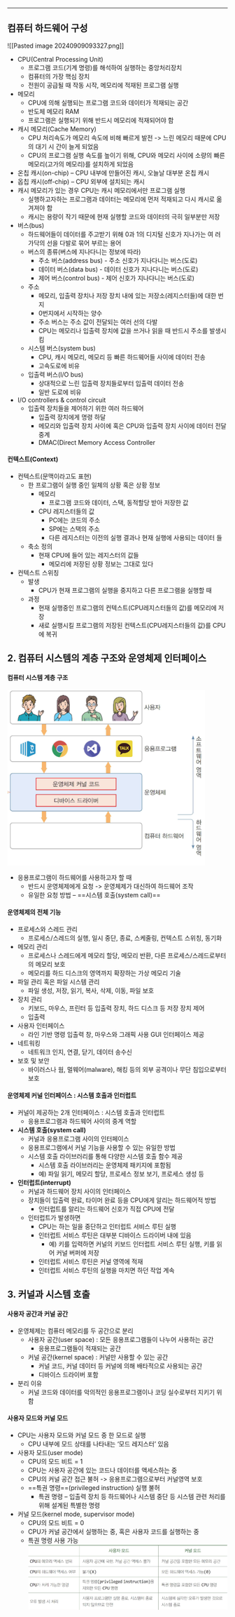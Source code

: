 
---
## 컴퓨터 하드웨어 구성

![[Pasted image 20240909093327.png]]
- CPU(Central Processing Unit) 
	- 프로그램 코드(기계 명령)를 해석하여 실행하는 중앙처리장치 
	- 컴퓨터의 가장 핵심 장치 
	- 전원이 공급될 때 작동 시작, 메모리에 적재된 프로그램 실행 
- 메모리 
	- CPU에 의해 실행되는 프로그램 코드와 데이터가 적재되는 공간 
	- 반도체 메모리 RAM 
	- 프로그램은 실행되기 위해 반드시 메모리에 적재되어야 함 
- 캐시 메모리(Cache Memory) 
	- CPU 처리속도가 메모리 속도에 비해 빠르게 발전 -> 느린 메모리 때문에 CPU의 대기 시 간이 늘게 되었음 
	- CPU의 프로그램 실행 속도를 높이기 위해, CPU와 메모리 사이에 소량의 빠른 메모리(고가의 메모리)를 설치하게 되었음 
- 온칩 캐시(on-chip) – CPU 내부에 만들어진 캐시, 오늘날 대부분 온칩 캐시 
- 옵칩 캐시(off-chip) – CPU 외부에 설치되는 캐시 
- 캐시 메모리가 있는 경우 CPU는 캐시 메모리에서만 프로그램 실행 
	- 실행하고자하는 프로그램과 데이터는 메모리에 먼저 적재되고 다시 캐시로 옮겨져야 함 
	- 캐시는 용량이 작기 때문에 현재 실행할 코드와 데이터의 극히 일부분만 저장
- 버스(bus) 
	- 하드웨어들이 데이터를 주고받기 위해 0과 1의 디지털 신호가 지나가는 여 러 가닥의 선을 다발로 묶어 부르는 용어 
	 - 버스의 종류(버스에 지나다니는 정보에 따라) 
		 - 주소 버스(address bus) - 주소 신호가 지나다니는 버스(도로) 
		 - 데이터 버스(data bus) - 데이터 신호가 지나다니는 버스(도로) 
		 - 제어 버스(control bus) - 제어 신호가 지나다니는 버스(도로) 
	- 주소 
		- 메모리, 입출력 장치나 저장 장치 내에 있는 저장소(레지스터들)에 대한 번지 
		- 0번지에서 시작하는 양수 
		- 주소 버스는 주소 값이 전달되는 여러 선의 다발 
		- CPU는 메모리나 입출력 장치에 값을 쓰거나 읽을 때 반드시 주소를 발생시킴
	- 시스템 버스(system bus) 
		- CPU, 캐시 메모리, 메모리 등 빠른 하드웨어들 사이에 데이터 전송 
		- 고속도로에 비유 
	- 입출력 버스(I/O bus) 
		- 상대적으로 느린 입출력 장치들로부터 입출력 데이터 전송 
		- 일반 도로에 비유
- I/O controllers & control circuit 
	- 입출력 장치들을 제어하기 위한 여러 하드웨어 
		- 입출력 장치에게 명령 하달 
		- 메모리와 입출력 장치 사이에 혹은 CPU와 입출력 장치 사이에 데이터 전달 중계
		- DMAC(Direct Memory Access Controller

#### 컨텍스트(Context)
- 컨텍스트(문맥이라고도 표현)
	- 한 프로그램이 실행 중인 일체의 상황 혹은 상황 정보
		- 메모리
			- 프로그램 코드와 데이터, 스택, 동적할당 받아 저장한 값
		- CPU 레지스터들의 값
			- PC에는 코드의 주소
			- SP에는 스택의 주소
			- 다른 레지스터는 이전의 실행 결과나 현재 실행에 사용되는 데이터 들
	- 축소 정의
		- 현재 CPU에 들어 있는 레지스터의 값들
			- 메모리에 저장된 상황 정보는 그대로 있다
- 컨텍스트 스위칭
	- 발생
		- CPU가 현재 프로그램의 실행을 중지하고 다른 프로그램을 실행할 때
	- 과정
		- 현재 실행중인 프로그램의 컨텍스트(CPU레지스터들의 값)를 메모리에 저장
		- 새로 실행시킬 프로그램의 저장된 컨텍스트(CPU레지스터들의 값)를 CPU에 복귀

## 2. 컴퓨터 시스템의 계층 구조와 운영체제 인터페이스
#### 컴퓨터 시스템 계층 구조
![](../../../../image/Pasted%20image%2020240911104956.png)
- 응용프로그램이 하드웨어를 사용하고자 할 때 
	- 반드시 운영체제에게 요청 -> 운영체제가 대신하여 하드웨어 조작 
	- 유일한 요청 방법 – ==시스템 호출(system call)==

#### 운영체제의 전체 기능
- 프로세스와 스레드 관리 
	- 프로세스/스레드의 실행, 일시 중단, 종료, 스케줄링, 컨텍스트 스위칭, 동기화 
- 메모리 관리 
	- 프로세스나 스레드에게 메모리 할당, 메모리 반환, 다른 프로세스/스레드로부터의 메모리 보호 
	- 메모리를 하드 디스크의 영역까지 확장하는 가상 메모리 기술 
- 파일 관리 혹은 파일 시스템 관리 
	- 파일 생성, 저장, 읽기, 복사, 삭제, 이동, 파일 보호 
- 장치 관리 
	- 키보드, 마우스, 프린터 등 입출력 장치, 하드 디스크 등 저장 장치 제어 
	- 입출력 
- 사용자 인터페이스 
	- 라인 기반 명령 입출력 창, 마우스와 그래픽 사용 GUI 인터페이스 제공 
- 네트워킹 
	- 네트워크 인지, 연결, 닫기, 데이터 송수신 
- 보호 및 보안 
	- 바이러스나 웜, 멀웨어(malware), 해킹 등의 외부 공격이나 무단 침입으로부터 보호

#### 운영체제 커널 인터페이스 : 시스템 호출과 인터럽트
- 커널이 제공하는 2개 인터페이스 : 시스템 호출과 인터럽트 
	- 응용프로그램과 하드웨어 사이의 중계 역할 
- **시스템 호출(system call)** 
	- 커널과 응용프로그램 사이의 인터페이스 
	- 응용프로그램에서 커널 기능을 사용할 수 있는 유일한 방법 
	- 시스템 호출 라이브러리를 통해 다양한 시스템 호출 함수 제공 
		- 시스템 호출 라이브러리는 운영체제 패키지에 포함됨 
		- 예) 파일 읽기, 메모리 할당, 프로세스 정보 보기, 프로세스 생성 등
- **인터럽트(interrupt)** 
	- 커널과 하드웨어 장치 사이의 인터페이스 
	- 장치들이 입출력 완료, 타이머 완료 등을 CPU에게 알리는 하드웨어적 방법 
		- 인터럽트를 알리는 하드웨어 신호가 직접 CPU에 전달 
	- 인터럽트가 발생하면 
		- CPU는 하는 일을 중단하고 인터럽트 서비스 루틴 실행 
		- 인터럽트 서비스 루틴은 대부분 디바이스 드라이버 내에 있음 
			- 예) 키를 입력하면 커널의 키보드 인터럽트 서비스 루틴 실행, 키를 읽어 커널 버퍼에 저장 
		- 인터럽트 서비스 루틴은 커널 영역에 적재 
		- 인터럽트 서비스 루틴의 실행을 마치면 하던 작업 계속 

## 3. 커널과 시스템 호출

#### 사용자 공간과 커널 공간
- 운영체제는 컴퓨터 메모리를 두 공간으로 분리 
	- 사용자 공간(user space) : 모든 응용프로그램들이 나누어 사용하는 공간 
		- 응용프로그램들이 적재되는 공간 
	- 커널 공간(kernel space) : 커널만 사용할 수 있는 공간 
		- 커널 코드, 커널 데이터 등 커널에 의해 배타적으로 사용되는 공간 
		- 디바이스 드라이버 포함 
- 분리 이유 
	- 커널 코드와 데이터를 악의적인 응용프로그램이나 코딩 실수로부터 지키기 위함

#### 사용자 모드와 커널 모드
- CPU는 사용자 모드와 커널 모드 중 한 모드로 실행 
	- CPU 내부에 모드 상태를 나타내는 ‘모드 레지스터’ 있음 
- 사용자 모드(user mode) 
	- CPU의 모드 비트 = 1 
	- CPU는 사용자 공간에 있는 코드나 데이터를 액세스하는 중 
	- CPU의 커널 공간 접근 불허 -> 응용프로그램으로부터 커널영역 보호 
	- ==특권 명령==(privileged instruction) 실행 불허 
		- 특권 명령 – 입출력 장치 등 하드웨어나 시스템 중단 등 시스템 관련 처리를 위해 설계된 특별한 명령 
- 커널 모드(kernel mode, supervisor mode) 
	- CPU의 모드 비트 = 0 
	- CPU가 커널 공간에서 실행하는 중, 혹은 사용자 코드를 실행하는 중 
	- 특권 명령 사용 가능
	![](../../../../image/Pasted%20image%2020240911113952.png)